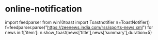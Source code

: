 # online-notification
import feedparser
from win10toast import Toastnotifier
n=ToastNotifier()
f=feedparser.parse("https://zeenews.india.com/rss/sports-news.xml")
for news in f['item']:
    n.show_toast(news['title'],news['summary'],duration=5)

